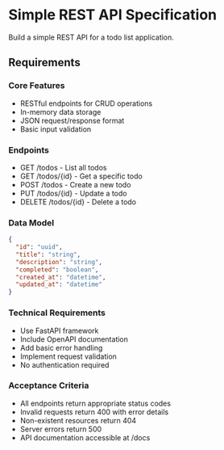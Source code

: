 # Simple REST API Specification

Build a simple REST API for a todo list application.

## Requirements

### Core Features
- RESTful endpoints for CRUD operations
- In-memory data storage
- JSON request/response format
- Basic input validation

### Endpoints
- GET /todos - List all todos
- GET /todos/{id} - Get a specific todo
- POST /todos - Create a new todo
- PUT /todos/{id} - Update a todo
- DELETE /todos/{id} - Delete a todo

### Data Model
```json
{
  "id": "uuid",
  "title": "string",
  "description": "string",
  "completed": "boolean",
  "created_at": "datetime",
  "updated_at": "datetime"
}
```

### Technical Requirements
- Use FastAPI framework
- Include OpenAPI documentation
- Add basic error handling
- Implement request validation
- No authentication required

### Acceptance Criteria
- All endpoints return appropriate status codes
- Invalid requests return 400 with error details
- Non-existent resources return 404
- Server errors return 500
- API documentation accessible at /docs